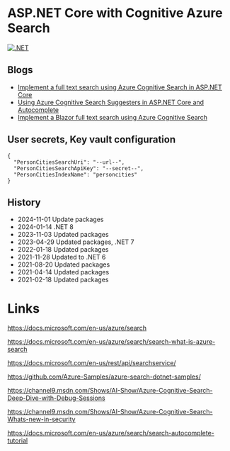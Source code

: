 # ASP.NET Core with Cognitive Azure Search

[![.NET](https://github.com/damienbod/AspNetCoreAzureSearch/actions/workflows/dotnet.yml/badge.svg)](https://github.com/damienbod/AspNetCoreAzureSearch/actions/workflows/dotnet.yml)

## Blogs

- [Implement a full text search using Azure Cognitive Search in ASP.NET Core](https://damienbod.com/2020/10/19/implement-a-full-text-search-using-azure-cognitive-search-in-asp-net-core/)
- [Using Azure Cognitive Search Suggesters in ASP.NET Core and Autocomplete](https://damienbod.com/2020/10/29/using-azure-cognitive-search-suggesters-in-asp-net-core-and-autocomplete/)
- [Implement a Blazor full text search using Azure Cognitive Search](https://damienbod.com/2020/11/02/implement-a-blazor-full-text-search-using-azure-cognitive-search/)

## User secrets, Key vault configuration

```
{
  "PersonCitiesSearchUri": "--url--",
  "PersonCitiesSearchApiKey": "--secret--",
  "PersonCitiesIndexName": "personcities"
}
```

## History

- 2024-11-01 Update packages
- 2024-01-14 .NET 8
- 2023-11-03 Updated packages
- 2023-04-29 Updated packages, .NET 7
- 2022-01-18 Updated packages
- 2021-11-28 Updated to .NET 6
- 2021-08-20 Updated packages
- 2021-04-14 Updated packages
- 2021-02-18 Updated packages

# Links

https://docs.microsoft.com/en-us/azure/search

https://docs.microsoft.com/en-us/azure/search/search-what-is-azure-search

https://docs.microsoft.com/en-us/rest/api/searchservice/

https://github.com/Azure-Samples/azure-search-dotnet-samples/

https://channel9.msdn.com/Shows/AI-Show/Azure-Cognitive-Search-Deep-Dive-with-Debug-Sessions

https://channel9.msdn.com/Shows/AI-Show/Azure-Cognitive-Search-Whats-new-in-security

https://docs.microsoft.com/en-us/azure/search/search-autocomplete-tutorial
